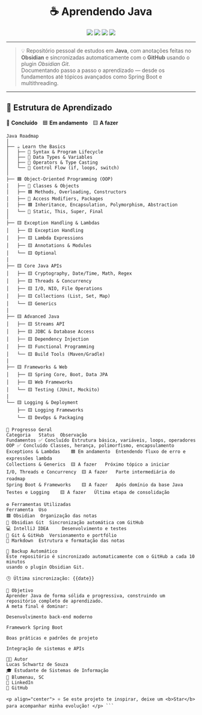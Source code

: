 <!--
  README.md - Lucas Schwartz de Souza
  Estudo de Java documentado no Obsidian e sincronizado via GitHub
-->

<h1 align="center">☕ Aprendendo Java</h1>

<p align="center">
  <img src="https://img.shields.io/badge/Language-Java-red?logo=openjdk&logoColor=white" />
  <img src="https://img.shields.io/badge/Notes-Obsidian-7C3AED?logo=obsidian&logoColor=white" />
  <img src="https://img.shields.io/badge/Status-Em%20Evolução-blue?logo=github" />
  <img src="https://img.shields.io/github/last-commit/SchwartzLucas/AprendendoJava?color=green&label=Ultimo%20Commit" />
</p>

---

> 💡 Repositório pessoal de estudos em **Java**, com anotações feitas no **Obsidian** e sincronizadas automaticamente com o **GitHub** usando o plugin *Obsidian Git*.  
> Documentando passo a passo o aprendizado — desde os fundamentos até tópicos avançados como Spring Boot e multithreading.

---

## 🧭 Estrutura de Aprendizado

🩶 **Concluído** 🟦 **Em andamento** 🟨 **A fazer**

```text
Java Roadmap
│
├── ☕ Learn the Basics
│   ├── 🩶 Syntax & Program Lifecycle
│   ├── 🩶 Data Types & Variables
│   ├── 🩶 Operators & Type Casting
│   └── 🩶 Control Flow (if, loops, switch)
│
├── 🟦 Object-Oriented Programming (OOP)
│   ├── 🩶 Classes & Objects
│   ├── 🟦 Methods, Overloading, Constructors
│   ├── 🩶 Access Modifiers, Packages
│   ├── 🟦 Inheritance, Encapsulation, Polymorphism, Abstraction
│   └── 🩶 Static, This, Super, Final
│
├── 🟨 Exception Handling & Lambdas
│   ├── 🟨 Exception Handling
│   ├── 🟨 Lambda Expressions
│   ├── 🟨 Annotations & Modules
│   └── 🟨 Optional
│
├── 🟨 Core Java APIs
│   ├── 🟨 Cryptography, Date/Time, Math, Regex
│   ├── 🟨 Threads & Concurrency
│   ├── 🟨 I/O, NIO, File Operations
│   ├── 🟨 Collections (List, Set, Map)
│   └── 🟨 Generics
│
├── 🟨 Advanced Java
│   ├── 🟨 Streams API
│   ├── 🟨 JDBC & Database Access
│   ├── 🟨 Dependency Injection
│   ├── 🟨 Functional Programming
│   └── 🟨 Build Tools (Maven/Gradle)
│
├── 🟨 Frameworks & Web
│   ├── 🟨 Spring Core, Boot, Data JPA
│   ├── 🟨 Web Frameworks
│   └── 🟨 Testing (JUnit, Mockito)
│
└── 🟨 Logging & Deployment
    ├── 🟨 Logging Frameworks
    └── 🟨 DevOps & Packaging

🧠 Progresso Geral
Categoria	Status	Observação
Fundamentos	✅ Concluído	Estrutura básica, variáveis, loops, operadores
OOP	✅ Concluído	Classes, herança, polimorfismo, encapsulamento
Exceptions & Lambdas	🟦 Em andamento	Entendendo fluxo de erro e expressões lambda
Collections & Generics	🟨 A fazer	Próximo tópico a iniciar
I/O, Threads e Concurrency	🟨 A fazer	Parte intermediária do roadmap
Spring Boot & Frameworks	🟨 A fazer	Após domínio da base Java
Testes e Logging	🟨 A fazer	Última etapa de consolidação

⚙️ Ferramentas Utilizadas
Ferramenta	Uso
🟪 Obsidian	Organização das notas
🧠 Obsidian Git	Sincronização automática com GitHub
💻 IntelliJ IDEA 	Desenvolvimento e testes
🐙 Git & GitHub	Versionamento e portfólio
🧩 Markdown	Estrutura e formatação das notas

🔁 Backup Automático
Este repositório é sincronizado automaticamente com o GitHub a cada 10 minutos
usando o plugin Obsidian Git.

🕒 Última sincronização: {{date}}

🎯 Objetivo
Aprender Java de forma sólida e progressiva, construindo um repositório completo de aprendizado.
A meta final é dominar:

Desenvolvimento back-end moderno

Framework Spring Boot

Boas práticas e padrões de projeto

Integração de sistemas e APIs

👨‍💻 Autor
Lucas Schwartz de Souza
🎓 Estudante de Sistemas de Informação
📍 Blumenau, SC
🔗 LinkedIn
🐙 GitHub

<p align="center"> ⭐ Se este projeto te inspirar, deixe um <b>Star</b> para acompanhar minha evolução! </p> ```
